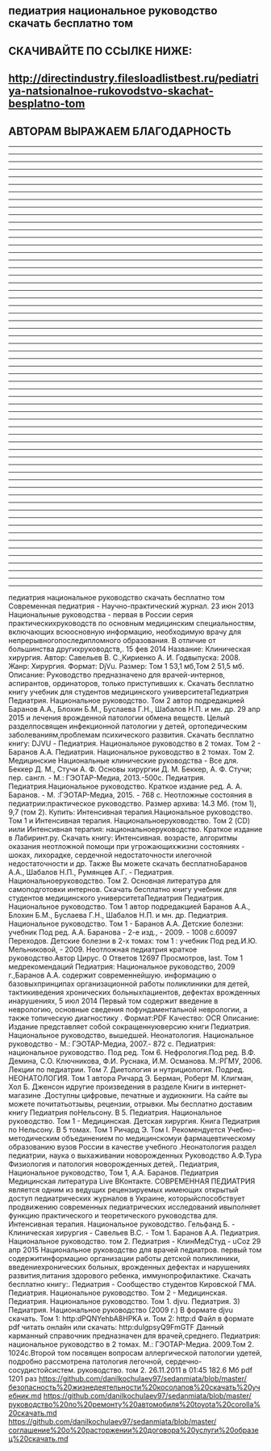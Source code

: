 педиатрия национальное руководство скачать бесплатно том
--------------------------------------------------
СКАЧИВАЙТЕ ПО ССЫЛКЕ НИЖЕ:
--------------------------------------------------
http://directindustry.filesloadlistbest.ru/pediatriya-natsionalnoe-rukovodstvo-skachat-besplatno-tom
--------------------------------------------------
АВТОРАМ ВЫРАЖАЕМ БЛАГОДАРНОСТЬ
--------------------------------------------------
--------------------------------------------------
--------------------------------------------------
--------------------------------------------------
--------------------------------------------------
--------------------------------------------------
--------------------------------------------------
--------------------------------------------------
--------------------------------------------------
--------------------------------------------------
--------------------------------------------------
--------------------------------------------------
--------------------------------------------------
--------------------------------------------------
--------------------------------------------------
--------------------------------------------------
--------------------------------------------------
--------------------------------------------------
--------------------------------------------------
--------------------------------------------------
--------------------------------------------------
--------------------------------------------------
--------------------------------------------------
--------------------------------------------------
--------------------------------------------------
--------------------------------------------------
--------------------------------------------------
--------------------------------------------------
--------------------------------------------------
--------------------------------------------------
--------------------------------------------------
--------------------------------------------------
--------------------------------------------------
--------------------------------------------------
--------------------------------------------------
--------------------------------------------------
--------------------------------------------------
--------------------------------------------------
--------------------------------------------------
--------------------------------------------------
--------------------------------------------------
--------------------------------------------------
--------------------------------------------------
--------------------------------------------------
--------------------------------------------------
--------------------------------------------------
--------------------------------------------------
--------------------------------------------------
--------------------------------------------------
--------------------------------------------------
--------------------------------------------------
--------------------------------------------------
--------------------------------------------------
--------------------------------------------------
--------------------------------------------------
--------------------------------------------------
--------------------------------------------------
--------------------------------------------------
--------------------------------------------------
--------------------------------------------------
педиатрия национальное руководство скачать бесплатно том Современная педиатрия - Научно-практический журнал. 23 июн 2013  Национальные руководства - первая в России серия практическихруководств по основным медицинским специальностям, включающих всюосновную информацию, необходимую врачу для непрерывногопоследипломного образования. В отличие от большинства другихруководств,. 15 фев 2014  Название: Клиническая хирургия. Автор: Савельев В. С.,Кириенко А. И. Годвыпуска: 2008. Жанр: Хирургия. Формат: DjVu. Размер: Том 1  53,1 мб,Том 2  51,5 мб. Описание: Руководство предназначено для врачей-интернов, аспирантов, ординаторов, только приступивших к. Скачать бесплатно книгу учебник для студентов медицинского университетаПедиатрия Педиатрия. Национальное руководство. Том 2 автор подредакцией Баранов А.А., Блохин Б.М., Буслаева Г.Н., Шабалов Н.П. и мн. др. 29 апр 2015   и лечения врожденной патологии обмена веществ. Целый разделпосвящен инфекционной патологии у детей, ортопедическим заболеваниям,проблемам психического развития. Скачать бесплатно книгу: DJVU - Педиатрия. Национальное руководство в 2 томах. Том 2 - Баранов А.А. Педиатрия. Национальное руководство в 2 томах. Том 2. Медицинские Национальные клинические руководства - Все для. Беккер Д. М., Стучи А. Ф. Основы хирургии  Д. М. Беккер, А. Ф. Стучи; пер. сангл. - М.: ГЭОТАР-Медиа, 2013.-500с. Педиатрия. Педиатрия.Национальное руководство. Краткое издание  ред. А. А. Баранов. - М. :ГЭОТАР-Медиа, 2015. - 768 с. Неотложные состояния в педиатрии:практическое руководство. Размер архива: 14.3 Мб. (том 1), 9,7 (том 2). Купить: Интенсивная терапия.Национальное руководство. Том 1 и Интенсивная терапия. Национальноеруководство. Том 2 (CD) иили Интенсивная терапия: национальноеруководство. Краткое издание в Лабиринт.ру. Скачать книгу: Интенсивная. возрасте, алгоритмы оказания неотложной помощи при угрожающихжизни состояниях - шоках, лихорадке, сердечной недостаточности илегочной недостаточности и др. Также Вы можете скачать бесплатноБаранов А.А., Шабалов Н.П., Румянцев А.Г. - Педиатрия. Национальноеруководство. Том 2. Основная литература для самоподготовки интернов. Скачать бесплатно книгу учебник для студентов медицинского университетаПедиатрия Педиатрия. Национальное руководство. Том 1 автор подредакцией Баранов А.А., Блохин Б.М., Буслаева Г.Н., Шабалов Н.П. и мн. др. Педиатрия. Национальное руководство. Том 1 - Баранов А.А. Детские болезни: учебник  Под ред. А.А. Баранова - 2-е изд., - 2009. - 1008 с.60097 Переходов.   Детские болезни в 2-х томах: том 1 : учебник  Под ред.И.Ю. Мельниковой, - 2009.  Неотложная педиатрия краткое руководство.Автор Цирус. 0 Ответов 12697 Просмотров, last. Том 1 медрекомендаций Педиатрия: Национальное руководство, 2009 г.,Баранов А.А. содержит современнейшую. информацию о базовыхпринципах организационной работы поликлиники для детей, тактикиведения хронических больныхпациентов, дефектах врожденных инарушениях,
5 июл 2014  Первый том содержит введение в неврологию, основные сведения пофундаментальной неврологии, а также топическую диагностику . Формат:PDF Качество: OCR Описание: Издание представляет собой сокращеннуюверсию книги Педиатрия. Национальное руководство, вышедшей. Неонатология. Национальное руководство - М.: ГЭОТАР-Медиа, 2007.- 872 с. Педиатрия: национальное руководство. Под ред.  Том 6. Нефрология.Под ред. В.Ф. Демина, С.О. Ключникова, Ф.И. Руснака, И.М. Османова. М.:РГМУ, 2006. Лекции по педиатрии. Том 7. Диетология и нутрициология. Подред. НЕОНАТОЛОГИЯ. Том 1 автора Ричард Э. Берман, Роберт М. Клигман, Хол Б. Дженсон идругие произведения в разделе Книги в интернет-магазине .Доступны цифровые, печатные и аудиокниги. На сайте вы можете почитатьотзывы, рецензии, отрывки. Мы бесплатно доставим книгу Педиатрия поНельсону. В 5. Педиатрия. Национальное руководство. Том 1 - Медицинская. Детская хирургия. Книга Педиатрия по Нельсону. В 5 томах. Том 1 Ричард Э. Том I. Рекомендуется Учебно-методическим объединением по медицинскомуи фармацевтическому образованию вузов России в качестве учебного .Неонатология  раздел педиатрии, наука о выхаживании новорожденных Руководство А.Ф.Тура Физиология и патология новорожденных детей,. Педиатрия, Национальное руководство, Том 1, А.А. Баранов. Педиатрия  Медицинская литература Live  ВКонтакте. СОВРЕМЕННАЯ ПЕДИАТРИЯ является одним из ведущих рецензируемых иимеющих открытый доступ педиатрических журналов в Украине, которыйспособствует продвижению современных педиатрических исследований ивыполняет функцию практического и теоретического руководства для. Интенсивная терапия. Национальное руководство. Гельфанд Б. - Клиническая хирургия - Савельев В.С. - Том 1. Баранов А.А. Педиатрия. Национальное руководство. том 2. Педиатрия - КлинМедСтуд - uCoz
29 апр 2015  Национальное руководство для врачей педиатров. первый том содержитинформацию организации работы детской поликлиники, введениехронических больных, врожденных дефектах и нарушениях развития,питания здорового ребенка, иммунопрофилактике. Скачать бесплатно книгу:. Педиатрия - Сообщество студентов Кировской ГМА. Педиатрия. Национальное руководство. Том 2 - Медицинская. Педиатрия. Национальное руководство. Том 1. djvu. Педиатрия. 3) Педиатрия. Национальное руководство (2009 г.) В формате djvu скачать. Том 1: http:dPQNYehbA8HPKA и. Том 2: http:d Файл в формате pdf читать онлайн или скачать: http:dulgpsyQ9FmGTF Данный карманный справочник предназначен для врачей,среднего. Педиатрия: национальное руководство в 2 томах. М.: ГЭОТАР-Медиа. 2009.Том 2. 1024с.Второй том посвящен вопросам аллергической патологии удетей, подробно рассмотрена патология легочной, сердечно-сосудистойсистем.  руководство. том 2. 26.11.2011 в 01:45 182.6 Мб pdf 1201 раз
https://github.com/danilkochulaev97/sedanmiata/blob/master/безопасность%20жизнедеятельности%20косолапов%20скачать%20учебник.md
https://github.com/danilkochulaev97/sedanmiata/blob/master/руководство%20по%20ремонту%20автомобиля%20toyota%20corolla%20скачать.md
https://github.com/danilkochulaev97/sedanmiata/blob/master/соглашение%20о%20расторжении%20договора%20услуги%20образец%20скачать.md